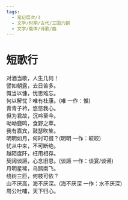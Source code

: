 ```yaml
---
tags:
  - 笔记层次/3
  - 文学/时期/古代/三国六朝
  - 文学/载体/诗歌/曲
---
```


# 短歌行

对酒当歌，人生几何！  
譬如朝露，去日苦多。  
慨当以慷，忧思难忘。  
何以解忧？唯有杜康。(唯 一作：惟)  
青青子衿，悠悠我心。  
但为君故，沉吟至今。  
呦呦鹿鸣，食野之苹。  
我有嘉宾，鼓瑟吹笙。  
明明如月，何时可掇？(明明 一作：皎皎)  
忧从中来，不可断绝。  
越陌度阡，枉用相存。  
契阔谈讌，心念旧恩。(谈讌 一作：谈宴/谈䜩)  
月明星稀，乌鹊南飞。  
绕树三匝，何枝可依？  
山不厌高，海不厌深。(海不厌深 一作：水不厌深)  
周公吐哺，天下归心。
